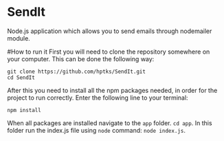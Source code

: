 # SendIt
Node.js application which allows you to send emails through nodemailer module.

#How to run it
First you will need to clone the repository somewhere on your computer. This can be done the following way:
```
git clone https://github.com/hptks/SendIt.git
cd SendIt
```

After this you need to install all the npm packages needed, in order for the project to run correctly. Enter the following line to your terminal:
```
npm install
```

When all packages are installed navigate to the ```app``` folder.
```cd app```. In this folder run the index.js file using ```node``` command: ```node index.js```.
